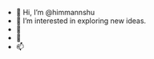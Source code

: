 - 👋 Hi, I’m @himmannshu
- 👀 I’m interested in exploring new ideas.
- 🌱 
- 💞️ 
- 📫 

<!---
himmannshu/himmannshu is a ✨ special ✨ repository because its `README.md` (this file) appears on your GitHub profile.
You can click the Preview link to take a look at your changes.
--->
